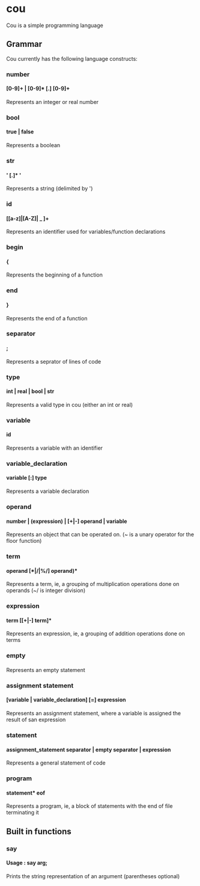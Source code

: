 # cou

Cou is a simple programming language

## Grammar

Cou currently has the following language constructs:

### number
#### [0-9]+ | [0-9]* [\.] [0-9]+

Represents an integer or real number

### bool
#### true | false

Represents a boolean

### str
#### ' [.]* '

Represents a string (delimited by ')

### id
#### [[a-z]|[A-Z]| _ ]+

Represents an identifier used for variables/function declarations

### begin
#### \{

Represents the beginning of a function

### end
#### \}

Represents the end of a function

### separator
#### ;

Represents a seprator of lines of code

### type
#### int | real | bool | str

Represents a valid type in cou (either an int or real)

### variable
#### id

Represents a variable with an identifier

### variable_declaration
#### variable [:] type

Represents a variable declaration

### operand
#### number | (expression) | [+|-] operand | variable

Represents an object that can be operated on. (~ is a unary operator for the floor function)

### term
#### operand [\*|/|%/] operand)*

Represents a term, ie, a grouping of multiplication operations done on operands (~/ is integer division)

### expression
#### term [[+|-] term]*

Represents an expression, ie, a grouping of addition operations done on terms

### empty
####

Represents an empty statement

### assignment statement
#### [variable | variable_declaration] [=] expression

Represents an assignment statement, where a variable is assigned the result of san expression

### statement
#### assignment_statement separator | empty separator | expression

Represents a general statement of code

### program
#### statement* eof

Represents a program, ie, a block of statements with the end of file terminating it

## Built in functions

### say
#### Usage : say arg;

Prints the string representation of an argument (parentheses optional)
